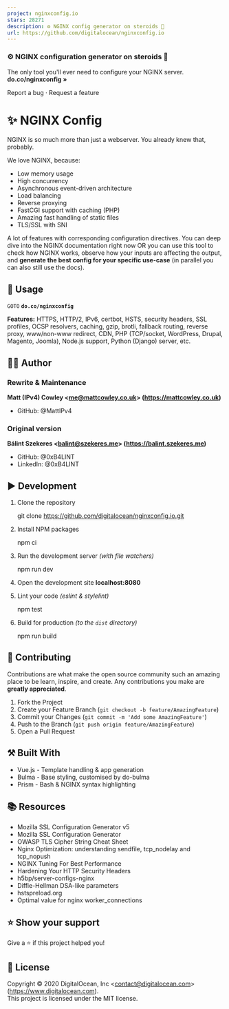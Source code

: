 ```yaml
---
project: nginxconfig.io
stars: 28271
description: ⚙️ NGINX config generator on steroids 💉
url: https://github.com/digitalocean/nginxconfig.io
---
```


  

### ⚙️ NGINX configuration generator on steroids 💉

The only tool you'll ever need to configure your NGINX server.  
**do.co/nginxconfig »**  
  
Report a bug · Request a feature

  

✨ NGINX Config
==============

NGINX is so much more than just a webserver. You already knew that, probably.

We love NGINX, because:

-   Low memory usage
-   High concurrency
-   Asynchronous event-driven architecture
-   Load balancing
-   Reverse proxying
-   FastCGI support with caching (PHP)
-   Amazing fast handling of static files
-   TLS/SSL with SNI

A lot of features with corresponding configuration directives. You can deep dive into the NGINX documentation right now OR you can use this tool to check how NGINX works, observe how your inputs are affecting the output, and **generate the best config for your specific use-case** (in parallel you can also still use the docs).

🚀 Usage
--------

`GOTO` **`do.co/nginxconfig`**

**Features:** HTTPS, HTTP/2, IPv6, certbot, HSTS, security headers, SSL profiles, OCSP resolvers, caching, gzip, brotli, fallback routing, reverse proxy, www/non-www redirect, CDN, PHP (TCP/socket, WordPress, Drupal, Magento, Joomla), Node.js support, Python (Django) server, etc.

👨‍💻 Author
------------

### Rewrite & Maintenance

**Matt (IPv4) Cowley <me@mattcowley.co.uk\> (https://mattcowley.co.uk)**

-   GitHub: @MattIPv4

### Original version

**Bálint Szekeres <balint@szekeres.me\> (https://balint.szekeres.me)**

-   GitHub: @0xB4LINT
-   LinkedIn: @0xB4LINT

▶️ Development
--------------

1.  Clone the repository
    
    git clone https://github.com/digitalocean/nginxconfig.io.git
    
2.  Install NPM packages
    
    npm ci
    
3.  Run the development server _(with file watchers)_
    
    npm run dev
    
4.  Open the development site **localhost:8080**
    
5.  Lint your code _(eslint & stylelint)_
    
    npm test
    
6.  Build for production _(to the `dist` directory)_
    
    npm run build
    

🤝 Contributing
---------------

Contributions are what make the open source community such an amazing place to be learn, inspire, and create. Any contributions you make are **greatly appreciated**.

1.  Fork the Project
2.  Create your Feature Branch (`git checkout -b feature/AmazingFeature`)
3.  Commit your Changes (`git commit -m 'Add some AmazingFeature'`)
4.  Push to the Branch (`git push origin feature/AmazingFeature`)
5.  Open a Pull Request

⚒️ Built With
-------------

-   Vue.js - Template handling & app generation
-   Bulma - Base styling, customised by do-bulma
-   Prism - Bash & NGINX syntax highlighting

📚 Resources
------------

-   Mozilla SSL Configuration Generator v5
-   Mozilla SSL Configuration Generator
-   OWASP TLS Cipher String Cheat Sheet
-   Nginx Optimization: understanding sendfile, tcp\_nodelay and tcp\_nopush
-   NGINX Tuning For Best Performance
-   Hardening Your HTTP Security Headers
-   h5bp/server-configs-nginx
-   Diffie-Hellman DSA-like parameters
-   hstspreload.org
-   Optimal value for nginx worker\_connections

⭐️ Show your support
--------------------

Give a ⭐️ if this project helped you!

📝 License
----------

Copyright © 2020 DigitalOcean, Inc <contact@digitalocean.com\> (https://www.digitalocean.com).  
This project is licensed under the MIT license.
